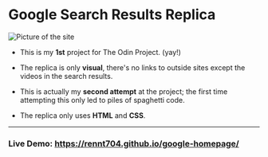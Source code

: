 # Google Search Results Replica

![Picture of the site](/home/renny/Pictures/google-ss.png)

- This is my **1st** project for The Odin Project. (yay!)

- The replica is only **visual**, there's no links to outside sites except the videos in the search results. 

- This is actually my **second attempt** at the project; the first time attempting this only led to piles of spaghetti code.
- The replica only uses **HTML** and **CSS**.

---

### Live Demo: https://rennt704.github.io/google-homepage/